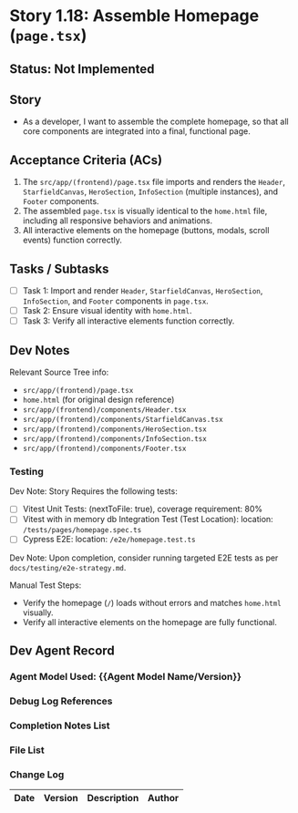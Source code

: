 # Story 1.18: Assemble Homepage (`page.tsx`)

## Status: Not Implemented

## Story

- As a developer, I want to assemble the complete homepage, so that all core components are integrated into a final, functional page.

## Acceptance Criteria (ACs)

1.  The `src/app/(frontend)/page.tsx` file imports and renders the `Header`, `StarfieldCanvas`, `HeroSection`, `InfoSection` (multiple instances), and `Footer` components.
2.  The assembled `page.tsx` is visually identical to the `home.html` file, including all responsive behaviors and animations.
3.  All interactive elements on the homepage (buttons, modals, scroll events) function correctly.

## Tasks / Subtasks

- [ ] Task 1: Import and render `Header`, `StarfieldCanvas`, `HeroSection`, `InfoSection`, and `Footer` components in `page.tsx`.
- [ ] Task 2: Ensure visual identity with `home.html`.
- [ ] Task 3: Verify all interactive elements function correctly.

## Dev Notes

Relevant Source Tree info:
- `src/app/(frontend)/page.tsx`
- `home.html` (for original design reference)
- `src/app/(frontend)/components/Header.tsx`
- `src/app/(frontend)/components/StarfieldCanvas.tsx`
- `src/app/(frontend)/components/HeroSection.tsx`
- `src/app/(frontend)/components/InfoSection.tsx`
- `src/app/(frontend)/components/Footer.tsx`

### Testing

Dev Note: Story Requires the following tests:

- [ ] Vitest Unit Tests: (nextToFile: true), coverage requirement: 80%
- [ ] Vitest with in memory db Integration Test (Test Location): location: `/tests/pages/homepage.spec.ts`
- [ ] Cypress E2E: location: `/e2e/homepage.test.ts`

Dev Note: Upon completion, consider running targeted E2E tests as per `docs/testing/e2e-strategy.md`.

Manual Test Steps:
- Verify the homepage (`/`) loads without errors and matches `home.html` visually.
- Verify all interactive elements on the homepage are fully functional.

## Dev Agent Record

### Agent Model Used: {{Agent Model Name/Version}}

### Debug Log References

### Completion Notes List

### File List

### Change Log

| Date | Version | Description | Author |
| :--- | :------ | :---------- | :----- |
